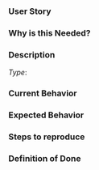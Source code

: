 ### User Story

[comment]: # (As a <user type>, I want to <task> so that <goal>.)


### Why is this Needed?

[comment]: # (Describe the problem and why this task is needed. Provide a description of the current state, what you would like to happen, and what actually happened)


### Description

[comment]: # (Feature or Bug? eg. Type: Bug)
*Type*:


### Current Behavior
[comment]: # (Describe what actually happened.)


### Expected Behavior
[comment]: # (Describe what you expected to happen.)


### Steps to reproduce
[comment]: # (Describe how we can replicate the bug step by step.)


### Definition of Done
[comment]: # (Any other information that would be useful, bullets are helpful.)

